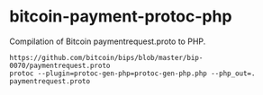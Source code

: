 bitcoin-payment-protoc-php
==========================

Compilation of Bitcoin paymentrequest.proto to PHP.

```
https://github.com/bitcoin/bips/blob/master/bip-0070/paymentrequest.proto
protoc --plugin=protoc-gen-php=protoc-gen-php.php --php_out=. paymentrequest.proto
```
